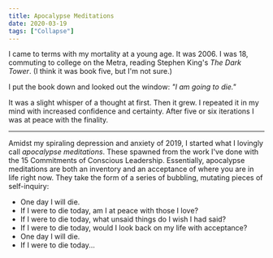 ```yaml
---
title: Apocalypse Meditations
date: 2020-03-19
tags: ["Collapse"]
---
```


I came to terms with my mortality at a young age. It was 2006. I was 18, commuting to college on the Metra, reading Stephen King's _The Dark Tower_. (I think it was book five, but I'm not sure.)

<!--x-->

I put the book down and looked out the window: _"I am going to die."_

It was a slight whisper of a thought at first. Then it grew. I repeated it in my mind with increased confidence and certainty. After five or six iterations I was at peace with the finality.

---

Amidst my spiraling depression and anxiety of 2019, I started what I lovingly call _apocalypse meditations_. These spawned from the work I've done with the 15 Commitments of Conscious Leadership. Essentially, apocalypse meditations are both an inventory and an acceptance of where you are in life right now. They take the form of a series of bubbling, mutating pieces of self-inquiry:

- One day I will die.
- If I were to die today, am I at peace with those I love?
- If I were to die today, what unsaid things do I wish I had said?
- If I were to die today, would I look back on my life with acceptance?
- One day I will die.
- If I were to die today...

